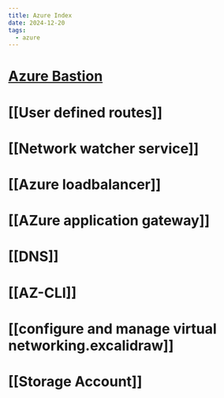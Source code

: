 ```yaml
---
title: Azure Index
date: 2024-12-20
tags:
  - azure
---
```


# [Azure Bastion](Azure%20Bastion.md)

# [[User defined routes]]

# [[Network watcher service]]

# [[Azure loadbalancer]]

# [[AZure application gateway]]

# [[DNS]]

# [[AZ-CLI]]

# [[configure and manage virtual networking.excalidraw]]

# [[Storage Account]]
